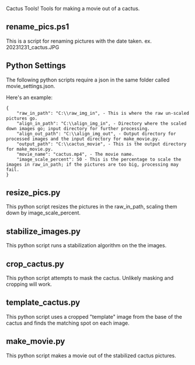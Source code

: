 Cactus Tools!
Tools for making a movie out of a cactus.

## rename_pics.ps1
This is a script for renaming pictures with the date taken. ex. 20231231_cactus.JPG

## Python Settings
The following python scripts require a json in the same folder called movie_settings.json.

Here's an example:
```
{
    "raw_in_path": "C:\\raw_img_in", - This is where the raw un-scaled pictures go.
    "align_in_path": "C:\\align_img_in", - Directory where the scaled down images go; input directory for further processing.
    "align_out_path": "C:\\align_img_out", - Output directory for processed images and the input directory for make_movie.py.
    "output_path": "C:\\cactus_movie", - This is the output directory for make_movie.py.
    "movie_name": "cactus.mp4", - The movie name.
    "image_scale_percent": 50 - This is the percentage to scale the images in raw_in_path; if the pictures are too big, processing may fail.
}
```

## resize_pics.py
This python script resizes the pictures in the raw_in_path, scaling them down by image_scale_percent.

## stabilize_images.py
This python script runs a stabilization algorithm on the the images.

## crop_cactus.py
This python script attempts to mask the cactus.  Unlikely masking and cropping will work.

## template_cactus.py
This python script uses a cropped "template" image from the base of the cactus and finds the matching spot on each image.

## make_movie.py
This python script makes a movie out of the stabilized cactus pictures.
